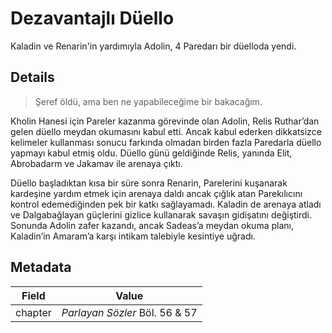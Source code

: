 # Dezavantajlı Düello
Kaladin ve Renarin'in yardımıyla Adolin, 4 Paredarı bir düelloda yendi.

## Details
> Şeref öldü, ama ben ne yapabileceğime bir bakacağım.

Kholin Hanesi için Pareler kazanma görevinde olan Adolin, Relis Ruthar’dan gelen düello meydan okumasını kabul etti. Ancak kabul ederken dikkatsizce kelimeler kullanması sonucu farkında olmadan birden fazla Paredarla düello yapmayı kabul etmiş oldu. Düello günü geldiğinde Relis, yanında Elit, Abrobadarm ve Jakamav ile arenaya çıktı.  

Düello başladıktan kısa bir süre sonra Renarin, Parelerini kuşanarak kardeşine yardım etmek için arenaya daldı ancak çığlık atan Parekılıcını kontrol edemediğinden pek bir katkı sağlayamadı. Kaladin de arenaya atladı ve Dalgabağlayan güçlerini gizlice kullanarak savaşın gidişatını değiştirdi. Sonunda Adolin zafer kazandı, ancak Sadeas’a meydan okuma planı, Kaladin’in Amaram’a karşı intikam talebiyle kesintiye uğradı.

## Metadata
| Field | Value |
| ----- | ----- |
| chapter | *Parlayan Sözler* Böl. 56 & 57 |
